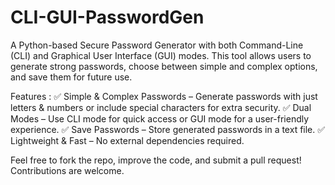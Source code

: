# CLI-GUI-PasswordGen
A Python-based Secure Password Generator with both Command-Line (CLI) and Graphical User Interface (GUI) modes. This tool allows users to generate strong passwords, choose between simple and complex options, and save them for future use.

Features : 
✅ Simple & Complex Passwords – Generate passwords with just letters & numbers or include special characters for extra security.
✅ Dual Modes – Use CLI mode for quick access or GUI mode for a user-friendly experience.
✅ Save Passwords – Store generated passwords in a text file.
✅ Lightweight & Fast – No external dependencies required.

Feel free to fork the repo, improve the code, and submit a pull request! Contributions are welcome.

